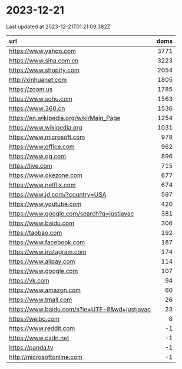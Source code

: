 # 2023-12-21

<!-- BEGIN -->
Last updated at 2023-12-21T01:21:09.382Z

url | doms
:- | -:
https://www.yahoo.com | 3771
https://www.sina.com.cn | 3223
https://www.shopify.com | 2054
http://xinhuanet.com | 1805
https://zoom.us | 1785
https://www.sohu.com | 1563
https://www.360.cn | 1536
https://en.wikipedia.org/wiki/Main_Page | 1254
https://www.wikipedia.org | 1031
https://www.microsoft.com | 978
https://www.office.com | 962
https://www.qq.com | 896
https://live.com | 715
https://www.okezone.com | 677
https://www.netflix.com | 674
https://www.jd.com/?country=USA | 597
https://www.youtube.com | 420
https://www.google.com/search?q=justjavac | 381
https://www.baidu.com | 306
https://taobao.com | 192
https://www.facebook.com | 187
https://www.instagram.com | 174
https://www.alipay.com | 114
https://www.google.com | 107
https://vk.com | 94
https://www.amazon.com | 60
https://www.tmall.com | 26
https://www.baidu.com/s?ie=UTF-8&wd=justjavac | 23
https://weibo.com | 8
https://www.reddit.com | -1
https://www.csdn.net | -1
https://panda.tv | -1
http://microsoftonline.com | -1
<!-- END -->

